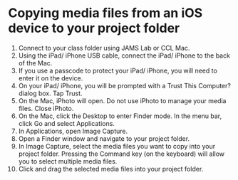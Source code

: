 # Copying media files from an iOS device to your project folder

1. Connect to your class folder using JAMS Lab or CCL Mac.
2. Using the iPad/ iPhone USB cable, connect the iPad/ iPhone to the back of the Mac.
3. If you use a passcode to protect your iPad/ iPhone, you will need to enter it on the device.
4. On your iPad/ iPhone, you will be prompted with a Trust This Computer? dialog box. Tap Trust.
5. On the Mac, iPhoto will open. Do not use iPhoto to manage your media files. Close iPhoto.
6. On the Mac, click the Desktop to enter Finder mode. In the menu bar, click Go and select Applications.
7. In Applications, open Image Capture.
8. Open a Finder window and navigate to your project folder.
9. In Image Capture, select the media files you want to copy into your project folder. Pressing the Command key (on the keyboard) will allow you to select multiple media files.
10. Click and drag the selected media files into your project folder.




